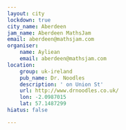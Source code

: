 ```yaml
---
layout: city
lockdown: true
city_name: Aberdeen
jam_name: Aberdeen MathsJam
email: aberdeen@mathsjam.com
organiser:
    name: Ayliean
    email: aberdeen@mathsjam.com
location:
    group: uk-ireland
    pub_name: Dr. Noodles
    description: ' on Union St'
    url: http://www.drnoodles.co.uk/
    lon: -2.0987015
    lat: 57.1487299
hiatus: false

---
```


